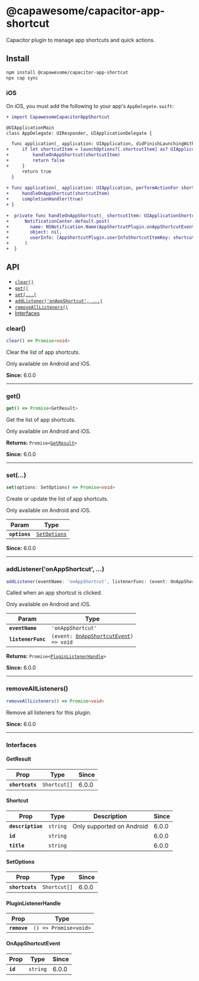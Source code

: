 # @capawesome/capacitor-app-shortcut

Capacitor plugin to manage app shortcuts and quick actions.

## Install

```bash
npm install @capawesome/capacitor-app-shortcut
npx cap sync
```

### iOS

On iOS, you must add the following to your app's `AppDelegate.swift`:

```diff
+ import CapawesomeCapacitorAppShortcut

@UIApplicationMain
class AppDelegate: UIResponder, UIApplicationDelegate {

  func application(_ application: UIApplication, didFinishLaunchingWithOptions launchOptions: [UIApplication.LaunchOptionsKey: Any]?) -> Bool {
+     if let shortcutItem = launchOptions?[.shortcutItem] as? UIApplicationShortcutItem {
+         handleOnAppShortcut(shortcutItem)
+         return false
+     }
      return true
  }
  
+ func application(_ application: UIApplication, performActionFor shortcutItem: UIApplicationShortcutItem, completionHandler: @escaping (Bool) -> Void) {
+     handleOnAppShortcut(shortcutItem)
+     completionHandler(true)
+ }
  
+  private func handleOnAppShortcut(_ shortcutItem: UIApplicationShortcutItem) {
+      NotificationCenter.default.post(
+        name: NSNotification.Name(AppShortcutPlugin.onAppShortcutEvent),
+        object: nil,
+        userInfo: [AppShortcutPlugin.userInfoShortcutItemKey: shortcutItem]
+      )
+  }
```

## API

<docgen-index>

* [`clear()`](#clear)
* [`get()`](#get)
* [`set(...)`](#set)
* [`addListener('onAppShortcut', ...)`](#addlisteneronappshortcut-)
* [`removeAllListeners()`](#removealllisteners)
* [Interfaces](#interfaces)

</docgen-index>

<docgen-api>
<!--Update the source file JSDoc comments and rerun docgen to update the docs below-->

### clear()

```typescript
clear() => Promise<void>
```

Clear the list of app shortcuts.

Only available on Android and iOS.

**Since:** 6.0.0

--------------------


### get()

```typescript
get() => Promise<GetResult>
```

Get the list of app shortcuts.

Only available on Android and iOS.

**Returns:** <code>Promise&lt;<a href="#getresult">GetResult</a>&gt;</code>

**Since:** 6.0.0

--------------------


### set(...)

```typescript
set(options: SetOptions) => Promise<void>
```

Create or update the list of app shortcuts.

Only available on Android and iOS.

| Param         | Type                                              |
| ------------- | ------------------------------------------------- |
| **`options`** | <code><a href="#setoptions">SetOptions</a></code> |

**Since:** 6.0.0

--------------------


### addListener('onAppShortcut', ...)

```typescript
addListener(eventName: 'onAppShortcut', listenerFunc: (event: OnAppShortcutEvent) => void) => Promise<PluginListenerHandle>
```

Called when an app shortcut is clicked.

Only available on Android and iOS.

| Param              | Type                                                                                  |
| ------------------ | ------------------------------------------------------------------------------------- |
| **`eventName`**    | <code>'onAppShortcut'</code>                                                          |
| **`listenerFunc`** | <code>(event: <a href="#onappshortcutevent">OnAppShortcutEvent</a>) =&gt; void</code> |

**Returns:** <code>Promise&lt;<a href="#pluginlistenerhandle">PluginListenerHandle</a>&gt;</code>

**Since:** 6.0.0

--------------------


### removeAllListeners()

```typescript
removeAllListeners() => Promise<void>
```

Remove all listeners for this plugin.

**Since:** 6.0.0

--------------------


### Interfaces


#### GetResult

| Prop            | Type                    | Since |
| --------------- | ----------------------- | ----- |
| **`shortcuts`** | <code>Shortcut[]</code> | 6.0.0 |


#### Shortcut

| Prop              | Type                | Description               | Since |
| ----------------- | ------------------- | ------------------------- | ----- |
| **`description`** | <code>string</code> | Only supported on Android | 6.0.0 |
| **`id`**          | <code>string</code> |                           | 6.0.0 |
| **`title`**       | <code>string</code> |                           | 6.0.0 |


#### SetOptions

| Prop            | Type                    | Since |
| --------------- | ----------------------- | ----- |
| **`shortcuts`** | <code>Shortcut[]</code> | 6.0.0 |


#### PluginListenerHandle

| Prop         | Type                                      |
| ------------ | ----------------------------------------- |
| **`remove`** | <code>() =&gt; Promise&lt;void&gt;</code> |


#### OnAppShortcutEvent

| Prop     | Type                | Since |
| -------- | ------------------- | ----- |
| **`id`** | <code>string</code> | 6.0.0 |

</docgen-api>

